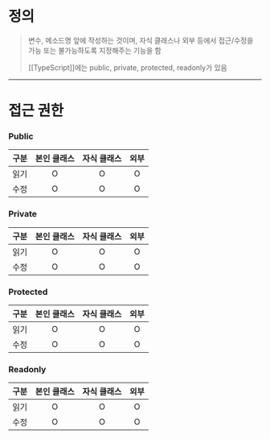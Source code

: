 # 정의

> 변수, 메소드명 앞에 작성하는 것이며, 자식 클래스나 외부 등에서 접근/수정을 가능 또는 불가능하도록 지정해주는 기능을 함
> 
> [[TypeScript]]에는 public, private, protected, readonly가 있음

---
# 접근 권한

### Public
| 구분 | 본인 클래스 | 자식 클래스 | 외부 |
| ---- |:-----------:|:-----------:|:----:|
| 읽기 |      O      |      O      |  O   |
| 수정 |      O      |      O      |  O   |

### Private
| 구분 | 본인 클래스 | 자식 클래스 | 외부 |
| ---- |:-----------:|:-----------:|:----:|
| 읽기 |      O      |      O      |  O   |
| 수정 |      O      |      O      |  O   |

### Protected
| 구분 | 본인 클래스 | 자식 클래스 | 외부 |
| ---- |:-----------:|:-----------:|:----:|
| 읽기 |      O      |      O      |  O   |
| 수정 |      O      |      O      |  O   |

### Readonly
| 구분 | 본인 클래스 | 자식 클래스 | 외부 |
| ---- |:-----------:|:-----------:|:----:|
| 읽기 |      O      |      O      |  O   |
| 수정 |      O      |      O      |  O   |

